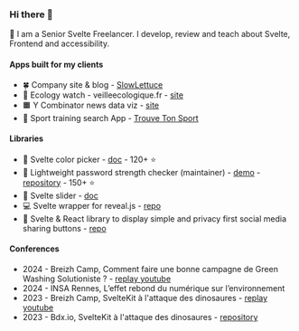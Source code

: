 ### Hi there 👋

👀 I am a Senior Svelte Freelancer. I develop, review and teach about Svelte, Frontend and accessibility.

#### Apps built for my clients

- 🍀 Company site & blog - [SlowLettuce](https://slowlettuce.io/)
- 🦥 Ecology watch - veilleecologique.fr - [site](https://www.veilleecologique.fr/)
- 🟧 Y Combinator news data viz - [site](https://y-combinator-news-trends.vercel.app/)
- 🤿 Sport training search App - [Trouve Ton Sport](https://www.trouvetonsport.com/)

#### Libraries

- 🌱 Svelte color picker - [doc](https://svelte-awesome-color-picker.vercel.app/) - 120+ ⭐
- 🔭 Lightweight password strength checker (maintainer) - [demo](https://svelte.dev/repl/b5bf5871c99742e584da244b4bfeac92?version=4.2.8) - [repository](https://github.com/deanilvincent/check-password-strength) - 150+ ⭐
- 🦒 Svelte slider - [doc](https://github.com/Ennoriel/svelte-awesome-slider)
- 💻 Svelte wrapper for reveal.js - [repo](https://github.com/Ennoriel/svelte-reveal.js)
- 🤙 Svelte & React library to display simple and privacy first social media sharing buttons - [repo](https://github.com/Ennoriel/social-links)

#### Conferences

- 2024 - Breizh Camp, Comment faire une bonne campagne de Green Washing Solutioniste ? - [replay youtube](https://www.youtube.com/watch?v=mhM4PvZDQUE)
- 2024 - INSA Rennes, L’effet rebond du numérique sur l’environnement
- 2023 - Breizh Camp, SvelteKit à l'attaque des dinosaures - [replay youtube](https://www.youtube.com/watch?v=COXZ78AJVns)
- 2023 - Bdx.io, SvelteKit à l'attaque des dinosaures - [repository](https://github.com/Svelte-Society-Fr/kit-demo)
